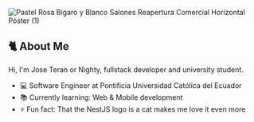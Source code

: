 ![Pastel Rosa Bígaro y Blanco Salones Reapertura Comercial Horizontal Póster (1)](https://github.com/nightydev/nightydev/assets/106894979/c6916b62-e082-4ddc-8741-4d96e971cc9a)

## 🐈 About Me
Hi, I'm Jose Teran or Nighty, fullstack developer and university student.

- 💻 Software Engineer at Pontificia Universidad Católica del Ecuador
- 📚 Currently learning: Web & Mobile development
- ⚡ Fun fact: That the NestJS logo is a cat makes me love it even more 
